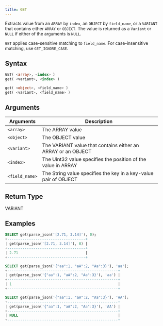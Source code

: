 ```yaml
---
title: GET
---
```


Extracts value from an `ARRAY` by `index`, an `OBJECT` by `field_name`, or a `VARIANT` that contains either `ARRAY` or `OBJECT`.
The value is returned as a `Variant` or `NULL` if either of the arguments is `NULL`.

`GET` applies case-sensitive matching to `field_name`. For case-insensitive matching, use `GET_IGNORE_CASE`.

## Syntax

```sql
GET( <array>, <index> )
get( <variant>, <index> )

get( <object>, <field_name> )
get( <variant>, <field_name> )
```

## Arguments

| Arguments   | Description |
| ----------- | ----------- |
| `<array>`       | The ARRAY value
| `<object>`      | The OBJECT value
| `<variant>`     | The VARIANT value that contains either an ARRAY or an OBJECT
| `<index>`       | The Uint32 value specifies the position of the value in ARRAY  
| `<field_name>`  | The String value specifies the key in a key-value pair of OBJECT

## Return Type

VARIANT

## Examples

```sql
SELECT get(parse_json('[2.71, 3.14]'), 0);
+------------------------------------+
| get(parse_json('[2.71, 3.14]'), 0) |
+------------------------------------+
| 2.71                               |
+------------------------------------+

SELECT get(parse_json('{"aa":1, "aA":2, "Aa":3}'), 'aa');
+---------------------------------------------------+
| get(parse_json('{"aa":1, "aA":2, "Aa":3}'), 'aa') |
+---------------------------------------------------+
| 1                                                 |
+---------------------------------------------------+

SELECT get(parse_json('{"aa":1, "aA":2, "Aa":3}'), 'AA');
+---------------------------------------------------+
| get(parse_json('{"aa":1, "aA":2, "Aa":3}'), 'AA') |
+---------------------------------------------------+
| NULL                                              |
+---------------------------------------------------+
```
